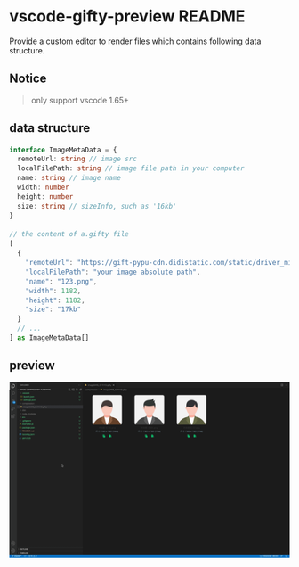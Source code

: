# vscode-gifty-preview README

Provide a custom editor to render files which contains following data structure.

## Notice

> only support vscode 1.65+

## data structure

```ts
interface ImageMetaData = {
  remoteUrl: string // image src
  localFilePath: string // image file path in your computer
  name: string // image name
  width: number
  height: number
  size: string // sizeInfo, such as '16kb'
}

// the content of a.gifty file
[
  {
    "remoteUrl": "https://gift-pypu-cdn.didistatic.com/static/driver_miniprogram/do1_rDiZeZm36LdulEDn4P5U",
    "localFilePath": "your image absolute path",
    "name": "123.png",
    "width": 1182,
    "height": 1182,
    "size": "17kb"
  }
  // ...
] as ImageMetaData[]

```

## preview

![](./preview.gif)

